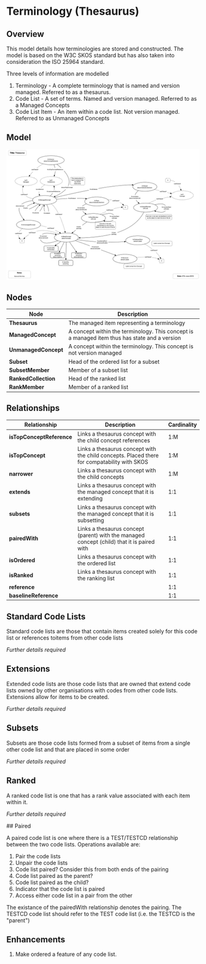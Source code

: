 # Terminology (Thesaurus)

## Overview

This model details how terminologies are stored and constructed. The model is based on the W3C SKOS standard but has also taken into consideration the ISO 25964 standard.

Three levels of information are modelled

1. Terminology - A complete terminology that is named and version managed. Referred to as a thesaurus.
1. Code List - A set of terms. Named and version managed. Referred to as a Managed Concepts
1. Code List Item - An item within a code list. Not version managed. Referred to as Unmanaged Concepts

## Model

![](diagrams/thesaurus.png)

## Nodes

| **Node** | **Description** |
| --- | --- |
| **Thesaurus** | The managed item representing a terminology |
| **ManagedConcept** | A concept within the terminology. This concept is a managed item thus has state and a version |
| **UnmanagedConcept** | A concept within the terminology. This concept is not version managed |
| **Subset** | Head of the ordered list for a subset |
| **SubsetMember** | Member of a subset list |
| **RankedCollection** | Head of the ranked list |
| **RankMember** | Member of a ranked list |

## Relationships

| **Relationship** | **Description** | **Cardinality** |
| --- | --- | --- |
| **isTopConceptReference** | Links a thesaurus concept with the child concept references | 1:M |
| **isTopConcept** | Links a thesaurus concept with the child concepts. Placed there for compatability with SKOS | 1:M |
| **narrower** | Links a thesaurus concept with the child concepts | 1:M |
| **extends** | Links a thesaurus concept with the managed concept that it is extending | 1:1 |
| **subsets** | Links a thesaurus concept with the managed concept that it is subsetting | 1:1 |
| **pairedWith** | Links a thesaurus concept (parent) with the managed concept (child) that it is paired with | 1:1 |
| **isOrdered** | Links a thesaurus concept with the ordered list | 1:1 |
| **isRanked** | Links a thesaurus concept with the ranking list | 1:1 |
| **reference** | | 1:1 |
| **baselineReference** | | 1:1 |

## Standard Code Lists

Standard code lists are those that contain items created solely for this code list or references toitems from other code lists

_Further details required_

## Extensions

Extended code lists are those code lists that are owned that extend code lists owned by other organisations with codes from other code lists. Extensions allow for items to be created.

_Further details required_

## Subsets

Subsets are those code lists formed from a subset of items from a single other code list and that are placed in some order

_Further details required_

## Ranked

A ranked code list is one that has a rank value associated with each item within it.

_Further details required_

## Paired

A paired code list is one where there is a TEST/TESTCD relationship between the two code lists. Operations available are:

1. Pair the code lists
1. Unpair the code lists
1. Code list paired? Consider this from both ends of the pairing
1. Code list paired as the parent?
1. Code list paired as the child?
1. Indicator that the code list is paired
1. Access either code list in a pair from the other

The existance of the pairedWith relationship denotes the pairing. The TESTCD code list should refer to the TEST code list (i.e. the TESTCD is the "parent")

## Enhancements

1. Make ordered a feature of any code list.
